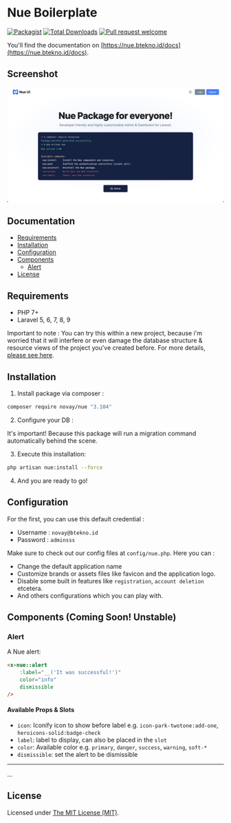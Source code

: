 # Nue Boilerplate

[![Packagist](https://img.shields.io/packagist/l/novay/nue.svg?maxAge=2592000)](https://packagist.org/packages/novay/nue)
[![Total Downloads](https://img.shields.io/packagist/dt/novay/nue.svg?style=flat-square)](https://packagist.org/packages/novay/nue)
[![Pull request welcome](https://img.shields.io/badge/pr-welcome-green.svg?style=flat-square)]()


You'll find the documentation on [https://nue.btekno.id/docs](https://nue.btekno.id/docs).

## Screenshot

![nue-package.png](https://raw.githubusercontent.com/novay/imagehost/master/nue-package.png)

## Documentation

- [Requirements](#requirements)
- [Installation](#installation)
- [Configuration](#configuration)
- [Components](#components)
    - [Alert](#alert)
- [License](#license)

## Requirements
- PHP 7+
- Laravel 5, 6, 7, 8, 9

Important to note :
You can try this within a new project, because i'm worried that it will interfere or even damage the database structure & resource views of the project you've created before. For more details, [please see here](https://nue.btekno.id/docs/nue/getting-started/installation).

## Installation 

1. Install package via composer : 

```bash
composer require novay/nue "3.104"
```

2. Configure your DB :

It's important! Because this package will run a migration command automatically behind the scene.

3. Execute this installation:


```bash
php artisan nue:install --force
```

4. And you are ready to go!

## Configuration

For the first, you can use this default credential :
- Username : `novay@btekno.id`
- Password : `adminsss`

Make sure to check out our config files at `config/nue.php`. Here you can :
- Change the default application name
- Customize brands or assets files like favicon and the application logo.
- Disable some built in features like `registration`, `account deletion` etcetera.
- And others configurations which you can play with.

## Components (Coming Soon! Unstable)

### Alert

A Nue alert:

```html
<x-nue::alert
    :label="__('It was successful!')"
    color="info"
    dismissible
/>
```

#### Available Props & Slots

- `icon`: Iconify icon to show before label e.g. `icon-park-twotone:add-one`, `heroicons-solid:badge-check`
- `label`: label to display, can also be placed in the `slot`
- `color`: Available color e.g. `primary`, `danger`, `success`, `warning`, `soft-*`
- `dismissible`: set the alert to be dismissible

---

...

License
------------
Licensed under [The MIT License (MIT)](LICENSE).
